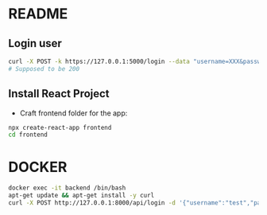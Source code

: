 # README

## Login user
```bash
curl -X POST -k https://127.0.0.1:5000/login --data "username=XXX&password=XXX"
# Supposed to be 200
```

## Install React Project
- Craft frontend folder for the app:
```bash
npx create-react-app frontend
cd frontend
```

# DOCKER
```bash
docker exec -it backend /bin/bash
apt-get update && apt-get install -y curl
curl -X POST http://127.0.0.1:8000/api/login -d '{"username":"test","password":"test"}' -H "Content-Type: application/json"
```